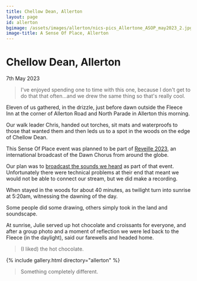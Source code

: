 ```yaml
---
title: Chellow Dean, Allerton
layout: page
id: allerton
bgimage: /assets/images/allerton/nics-pics_Allertone_ASOP_may2023_2.jpg
image-title: A Sense Of Place, Allerton
---
```

# Chellow Dean, Allerton
7th May 2023

<blockquote><i class="fa-solid fa-quote-left" aria-hidden="true"></i>  I've enjoyed spending one to time with this one, because I don't get to do that that often...and we drew the same thing so that's really cool. <i class="fa-solid fa-quote-right" aria-hidden="true"></i></blockquote>

Eleven of us gathered, in the drizzle, just before dawn outside the Fleece Inn at the corner of Allerton Road and North Parade in Allerton this morning.

Our walk leader Chris, handed out torches, sit mats and waterproofs to those that wanted them and then leds us to a spot in the woods on the edge of Chellow Dean.

This Sense Of Place event was planned to be part of <a href="https://soundtent.org/soundcamp_reveil.html">Reveille 2023</a>, an international broadcast of the Dawn Chorus from around the globe. 

Our plan was to <a href="http://streams.soundtent.org/2023/streams/utc1_-d95d6836-c849-4c39-aa01-5d732f38afae">broadcast the sounds we heard</a> as part of that event. Unfortunately there were technical problems at their end that meant we would not be able to connect our stream, but we did make a recording.

When stayed in the woods for about 40 minutes, as twilight turn into sunrise at 5:20am, witnessing the dawning of the day.

Some people did some drawing, others simply took in the land and soundscape.

At sunrise, Julie served up hot chocolate and croissants for everyone, and after a group photo and a moment of reflection we were led back to the Fleece (in the daylight), said our farewells and headed home.

<blockquote><i class="fa-solid fa-quote-left" aria-hidden="true"></i> (I liked) the hot chocolate. <i class="fa-solid fa-quote-right" aria-hidden="true"></i></blockquote>

{% include gallery.html directory="allerton" %}


<blockquote><i class="fa-solid fa-quote-left" aria-hidden="true"></i> Something completely different. <i class="fa-solid fa-quote-right" aria-hidden="true"></i></blockquote>